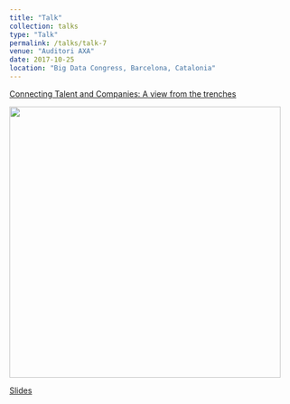 ```yaml
---
title: "Talk"
collection: talks
type: "Talk"
permalink: /talks/talk-7
venue: "Auditori AXA"
date: 2017-10-25
location: "Big Data Congress, Barcelona, Catalonia"
---
```


[Connecting Talent and Companies: A view from the trenches](https://bigdatacongress.barcelona/programa/)

<img src="https://raw.githubusercontent.com/algorismes/algorismes.github.io/master/images/bd2017-1.png" width="480">

[Slides](https://github.com/algorismes/algorismes.github.io/blob/master/_talks/BigDataCongress2017.pdf)

